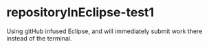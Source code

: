 # repositoryInEclipse-test1
Using gitHub infused Eclipse, and will immediately submit work there instead of the terminal.
